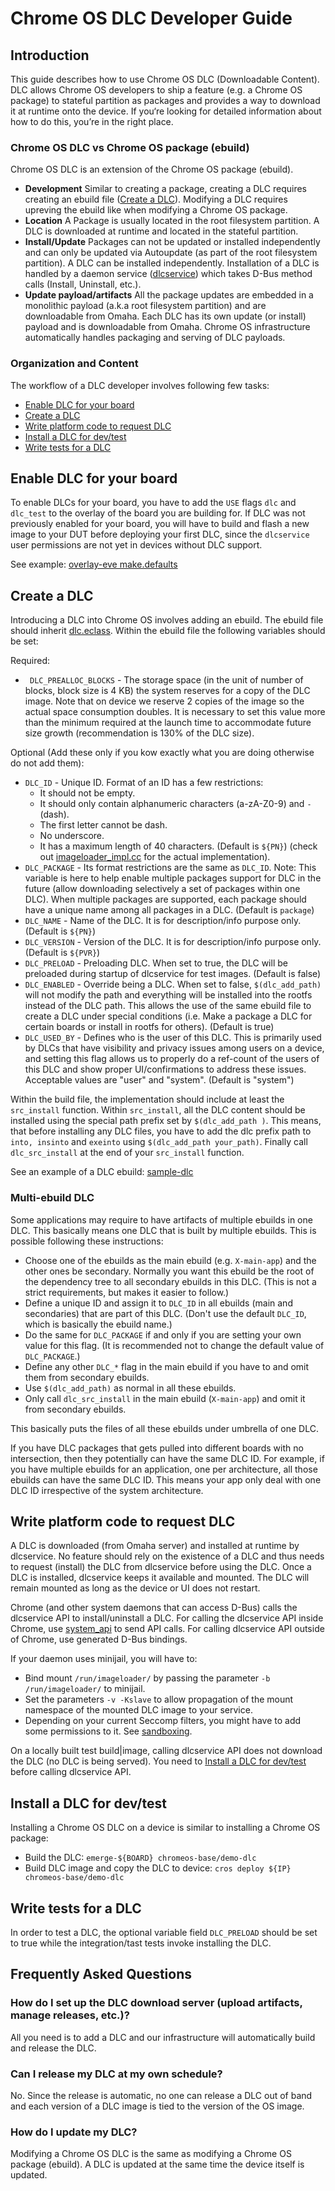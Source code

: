# Chrome OS DLC Developer Guide

## Introduction

This guide describes how to use Chrome OS DLC (Downloadable Content).
DLC allows Chrome OS developers to ship a feature (e.g. a Chrome OS package) to
stateful partition as packages and provides a way to download it at runtime
onto the device. If you‘re looking for detailed information about how to do
this, you’re in the right place.

### Chrome OS DLC vs Chrome OS package (ebuild)

Chrome OS DLC is an extension of the Chrome OS package (ebuild).

*   **Development** Similar to creating a package, creating a DLC requires
    creating an ebuild file ([Create a DLC]). Modifying a DLC requires upreving
    the ebuild like when modifying a Chrome OS package.
*   **Location** A Package is usually located in the root filesystem partition.
    A DLC is downloaded at runtime and located in the stateful partition.
*   **Install/Update** Packages can not be updated or installed independently
    and can only be updated via Autoupdate (as part of the root filesystem
    partition). A DLC can be installed independently. Installation of a
    DLC is handled by a daemon service ([dlcservice]) which takes D-Bus method
    calls (Install, Uninstall, etc.).
*   **Update payload/artifacts** All the package updates are embedded in a
    monolithic payload (a.k.a root filesystem partition) and are downloadable
    from Omaha. Each DLC has its own update (or install) payload and
    is downloadable from Omaha. Chrome OS infrastructure automatically handles
    packaging and serving of DLC payloads.

### Organization and Content

The workflow of a DLC developer involves following few tasks:

* [Enable DLC for your board]
* [Create a DLC]
* [Write platform code to request DLC]
* [Install a DLC for dev/test]
* [Write tests for a DLC]

## Enable DLC for your board

To enable DLCs for your board, you have to add the `USE` flags `dlc` and
`dlc_test` to the overlay of the board you are building for.
If DLC was not previously enabled for your board, you will have to build and
flash a new image to your DUT before deploying your first DLC, since the
`dlcservice` user permissions are not yet in devices without DLC support.

See example: [overlay-eve make.defaults]

## Create a DLC

Introducing a DLC into Chrome OS involves adding an ebuild. The ebuild
file should inherit [dlc.eclass]. Within the ebuild file the following
variables should be set:

Required:
*   ` DLC_PREALLOC_BLOCKS` - The storage space (in the unit of number of blocks,
    block size is 4 KB) the system reserves for a copy of the DLC image.
    Note that on device we reserve 2 copies of the image so the actual
    space consumption doubles. It is necessary to set this value more than the
    minimum required at the launch time to accommodate future size growth
    (recommendation is 130% of the DLC size).

Optional (Add these only if you kow exactly what you are doing otherwise do not
add them):
*    `DLC_ID` - Unique ID. Format of an ID has a few restrictions:
     *    It should not be empty.
     *    It should only contain alphanumeric characters (a-zA-Z0-9) and `-`
          (dash).
     *    The first letter cannot be dash.
     *    No underscore.
     *    It has a maximum length of 40 characters.
    (Default is `${PN}`)
    (check out [imageloader_impl.cc] for the actual implementation).
*   `DLC_PACKAGE` - Its format restrictions are the same as `DLC_ID`. Note:
    This variable is here to help enable multiple packages support for DLC in
    the future (allow downloading selectively a set of packages within one
    DLC). When multiple packages are supported, each package should have a
    unique name among all packages in a DLC.
    (Default is `package`)
*   `DLC_NAME` - Name of the DLC.
    It is for description/info purpose only.
    (Default is `${PN}`)
*   `DLC_VERSION` - Version of the DLC.
    It is for description/info purpose only.
    (Default is `${PVR}`)
*   `DLC_PRELOAD` - Preloading DLC.
    When set to true, the DLC will be preloaded during startup of dlcservice
    for test images.
    (Default is false)
*   `DLC_ENABLED` - Override being a DLC.
    When set to false, `$(dlc_add_path)` will not modify the path and everything
    will be installed into the rootfs instead of the DLC path. This allows the
    use of the same ebuild file to create a DLC under special conditions (i.e.
    Make a package a DLC for certain boards or install in rootfs for others).
    (Default is true)
*   `DLC_USED_BY` - Defines who is the user of this DLC. This is
    primarily used by DLCs that have visibility and privacy issues among users
    on a device, and setting this flag allows us to properly do a ref-count of
    the users of this DLC and show proper UI/confirmations to address these
    issues. Acceptable values are "user" and "system".
    (Default is "system")

Within the build file, the implementation should include at least the
`src_install` function. Within `src_install`, all the DLC content should be
installed using the special path prefix set by `$(dlc_add_path )`. This means,
that before installing any DLC files, you have to add the dlc prefix path to
`into, insinto` and `exeinto` using `$(dlc_add_path your_path)`. Finally call
`dlc_src_install` at the end of your `src_install` function.

See an example of a DLC ebuild: [sample-dlc]

### Multi-ebuild DLC

Some applications may require to have artifacts of multiple ebuilds in one
DLC. This basically means one DLC that is built by multiple ebuilds. This is
possible following these instructions:
*   Choose one of the ebuilds as the main ebuild (e.g. `X-main-app`) and the
    other ones be secondary. Normally you want this ebuild be the root of the
    dependency tree to all secondary ebuilds in this DLC. (This is not a strict
    requirements, but makes it easier to follow.)
*   Define a unique ID and assign it to `DLC_ID` in all ebuilds (main and
    secondaries) that are part of this DLC. (Don't use the default `DLC_ID`,
    which is basically the ebuild name.)
*   Do the same for `DLC_PACKAGE` if and only if you are setting your own
    value for this flag. (It is recommended not to change the default value of
    `DLC_PACKAGE`.)
*   Define any other `DLC_*` flag in the main ebuild if you have to and omit
    them from secondary ebuilds.
*   Use `$(dlc_add_path)` as normal in all these ebuilds.
*   Only call `dlc_src_install` in the main ebuild (`X-main-app`) and omit it
    from secondary ebuilds.

This basically puts the files of all these ebuilds under umbrella of one DLC.

If you have DLC packages that gets pulled into different boards with no
intersection, then they potentially can have the same DLC ID. For example, if
you have multiple ebuilds for an application, one per architecture, all those
ebuilds can have the same DLC ID. This means your app only deal with one DLC ID
irrespective of the system architecture.

## Write platform code to request DLC

A DLC is downloaded (from Omaha server) and installed at runtime by dlcservice.
No feature should rely on the existence of a DLC and thus needs to request
(install) the DLC from dlcservice before using the DLC. Once a DLC is
installed, dlcservice keeps it available and mounted. The DLC will remain
mounted as long as the device or UI does not restart.

Chrome (and other system daemons that can access D-Bus) calls the dlcservice API
to install/uninstall a DLC. For calling the dlcservice API inside Chrome,
use [system_api] to send API calls. For calling dlcservice API outside of
Chrome, use generated D-Bus bindings.

If your daemon uses minijail, you will have to:
*   Bind mount `/run/imageloader/` by passing the parameter
    `-b /run/imageloader/` to minijail.
*   Set the parameters `-v -Kslave` to allow propagation of the mount namespace
    of the mounted DLC image to your service.
*   Depending on your current Seccomp filters, you might have to add some
    permissions to it. See [sandboxing].

On a locally built test build|image, calling dlcservice API does not download
the DLC (no DLC is being served). You need to
[Install a DLC for dev/test] before calling dlcservice API.

## Install a DLC for dev/test

Installing a Chrome OS DLC on a device is similar to installing a Chrome
OS package:

*   Build the DLC: `emerge-${BOARD} chromeos-base/demo-dlc`
*   Build DLC image and copy the DLC to device:
    `cros deploy ${IP} chromeos-base/demo-dlc`

## Write tests for a DLC

In order to test a DLC, the optional variable field `DLC_PRELOAD` should be set
to true while the integration/tast tests invoke installing the DLC.

## Frequently Asked Questions

### How do I set up the DLC download server (upload artifacts, manage releases, etc.)?

All you need is to add a DLC and our infrastructure will automatically build
and release the DLC.

### Can I release my DLC at my own schedule?

No. Since the release is automatic, no one can release a DLC out of band and
each version of a DLC image is tied to the version of the OS image.

### How do I update my DLC?

Modifying a Chrome OS DLC is the same as modifying a Chrome OS package (ebuild).
A DLC is updated at the same time the device itself is updated.

[dlcservice]: https://chromium.googlesource.com/chromiumos/platform2/+/HEAD/dlcservice
[Enable DLC for your board]: #Enable-DLC-for-your-board
[Create a DLC]: #Create-a-DLC
[Write platform code to request DLC]: #Write-platform-code-to-request-DLC
[Install a DLC for dev/test]: #install-a-dlc-for-dev_test
[Write tests for a DLC]: #Write-tests-for-a-DLC
[dlc.eclass]: https://chromium.googlesource.com/chromiumos/overlays/chromiumos-overlay/+/HEAD/eclass/dlc.eclass
[sandboxing]: https://chromium.googlesource.com/chromiumos/docs/+/HEAD/sandboxing.md
[system_api]: https://chromium.googlesource.com/chromiumos/platform2/+/HEAD/system_api
[imageloader_impl.cc]: https://chromium.googlesource.com/chromiumos/platform2/+/HEAD/imageloader/imageloader_impl.cc
[tast]: go/tast
[tast-deps]: go/tast-deps
[sample-dlc]: https://chromium.googlesource.com/chromiumos/overlays/chromiumos-overlay/+/HEAD/chromeos-base/sample-dlc/sample-dlc-1.0.0.ebuild
[overlay-eve make.defaults]: https://chromium.googlesource.com/chromiumos/overlays/board-overlays/+/HEAD/overlay-eve/profiles/base/make.defaults
